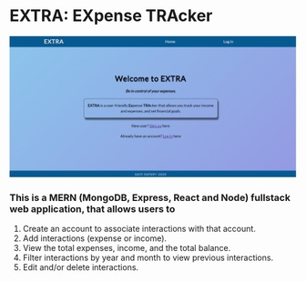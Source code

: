 # EXTRA: EXpense TRAcker

![](https://github.com/saeddaoud/expense-tracker/blob/main/home.png)

### This is a MERN (MongoDB, Express, React and Node) fullstack web application, that allows users to
1. Create an account to associate interactions with that account.
2. Add interactions (expense or income).
3. View the total expenses, income, and the total balance.
4. Filter interactions by year and month to view previous interactions.
3. Edit and/or delete interactions.
